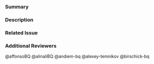 ### Summary

<!--- General summary / title -->

### Description

<!--- Details of what you changed -->

### Related Issue

<!--- Link to issue where this is tracked -->

### Additional Reviewers
@affonsoBQ
@alinaliBQ
@andiem-bq
@alexey-temnikov
@birschick-bq

